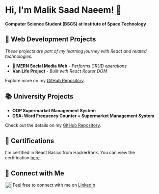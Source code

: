 <h1>Hi, I'm Malik Saad Naeem! 👋</h1>

<h4>Computer Science Student (BSCS) at Institute of Space Technology</h4>

<h2>🚀 Web Development Projects</h2>

<p><i>These projects are part of my learning journey with React and related technologies.</i></p>

<ul>
  <li><b>🚀 MERN Social Media Web</b> - <i>Performs CRUD operations</i></li>
  <li><b>Van Life Project</b> - <i>Built with React Router DOM</i></li>
</ul>
<p>Explore more on my <a href="https://github.com/maliksaadnaeem937/MERN_Projects_With_React_Router_DOM_Crud_Operations" target="_blank">GitHub Repository</a>.</p>

<h2>📚 University Projects</h2>

<ul>
  <li><b>OOP Supermarket Management System</b></li>
  <li><b>DSA: Word Frequency Counter + Supermarket Management System</b></li>
</ul>
<p>Check out the details on my <a href="https://github.com/maliksaadnaeem937/Cpp-OOP-and-DSA-projects" target="_blank">GitHub Repository</a>.</p>

<h2>📜 Certifications</h2>

<p>I'm certified in React Basics from HackerRank. You can view the certification <a href="https://www.hackerrank.com/certificates/4ec1db2ac8c2" target="_blank">here</a>.</p>

<h2>🤳 Connect with Me</h2>

<p>
  Feel free to connect with me on <a href="https://www.linkedin.com/in/malik-saad-naeem-a84060264/" target="_blank">
    <img align="left" alt="Malik Saad | LinkedIn" width="22px" src="https://cdn.jsdelivr.net/npm/simple-icons@v3/icons/linkedin.svg" />
    LinkedIn
  </a>
</p>



<!--
 is a ✨ _special_ ✨ repository because its `README.md` (this file) appears on your GitHub profile.

Here are some ideas to get you started:

- 🔭 I’m currently working on ...
- 🌱 I’m currently learning ...
- 👯 I’m looking to collaborate on ...
- 🤔 I’m looking for help with ...
- 💬 Ask me about ...
- 📫 How to reach me: ...
- 😄 Pronouns: ...
- ⚡ Fun fact: ...
-->
